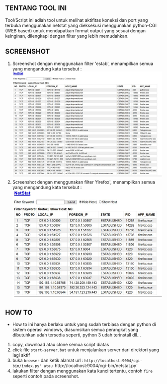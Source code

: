 ## TENTANG TOOL INI 
Tool/Script ini adlah tool untuk melihat aktifitas koneksi dan port yang terbuka menggunakan netstat 
yang dieksekusi menggunakan python-CGI (WEB based) untuk mendapatkan format output yang sesuai dengan keinginan, 
dilengkapi dengan filter yang lebih memudahkan.

## SCREENSHOT 
1.	Screenshot dengan menggunakan filter 'estab', menampilkan semua yang mengandung kata tersebut :  
![Tampilah Awal](img_exp/exp1.JPG "Tampilan Awal")
2.	Screenshot dengan menggunakan filter 'firefox', menampilkan semua yang mengandung kata tersebut :  
![Tampilah Kedua](img_exp/exp2.JPG "Tampilan Kedua")

## HOW TO 
*	How to ini hanya berlaku untuk yang sudah terbiasa dengan python di sistem operasi windows, 
	diasumsikan semua perangkat yang dibutuhkan udah tersedia seperti, python 3 udah terinstall dll...
1.	copy, download atau clone semua script diatas
2.	click file `start-server.bat` untuk menjalankan server dari direktori yang lagi aktif
3.	buka `browser` dan ketik alamat url : `http://localhost:9004/cgi-bin/index.py' atau `http://localhost:9004/cgi-bin/netstat.py`
4.	lakukan filter dengan menggunakan kata kunci tertentu, contoh `fire` seperti contoh pada screenshot.